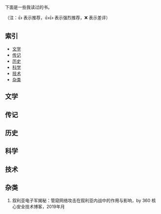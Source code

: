 下面是一些我读过的书。

（注：:+1: 表示推荐，:+1::+1: 表示强烈推荐，:x: 表示差评）

## 索引

- [文学](#文学)
- [传记](#传记)
- [历史](#历史)
- [科学](#科学)
- [技术](#技术)
- [杂类](#杂类)

## 文学



## 传记



## 历史



## 科学



## 技术



## 杂类

1. 叙利亚电子军揭秘：管窥网络攻击在叙利亚内战中的作用与影响，by 360 核心安全技术博客，2019年月



